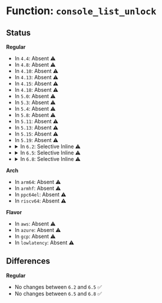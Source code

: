 # Function: <code>console_list_unlock</code>

## Status
<b>Regular</b>
<ul>
<li>
In <code>4.4</code>: Absent ⚠️
</li>
<li>
In <code>4.8</code>: Absent ⚠️
</li>
<li>
In <code>4.10</code>: Absent ⚠️
</li>
<li>
In <code>4.13</code>: Absent ⚠️
</li>
<li>
In <code>4.15</code>: Absent ⚠️
</li>
<li>
In <code>4.18</code>: Absent ⚠️
</li>
<li>
In <code>5.0</code>: Absent ⚠️
</li>
<li>
In <code>5.3</code>: Absent ⚠️
</li>
<li>
In <code>5.4</code>: Absent ⚠️
</li>
<li>
In <code>5.8</code>: Absent ⚠️
</li>
<li>
In <code>5.11</code>: Absent ⚠️
</li>
<li>
In <code>5.13</code>: Absent ⚠️
</li>
<li>
In <code>5.15</code>: Absent ⚠️
</li>
<li>
In <code>5.19</code>: Absent ⚠️
</li>
<li>
<details>
<summary>In <code>6.2</code>: Selective Inline ⚠️</summary>

```c
void console_list_unlock();
```

**Collision:** Unique Global

**Inline:** Selective

**Transformation:** False

**Instances:**

```
In kernel/printk/printk.c (ffffffff83eaa7d6)
Location: kernel/printk/printk.c:273
Inline: True
Inline callers:
  - kernel/printk/printk.c:printk_late_init
  - kernel/printk/printk.c:unregister_console
  - kernel/printk/printk.c:register_console
  - kernel/printk/printk.c:console_start
  - kernel/printk/printk.c:console_stop
Direct callers:
  - fs/proc/consoles.c:c_stop
  - drivers/tty/tty_io.c:show_cons_active
  - drivers/tty/hvc/hvc_console.c:hvc_alloc
  - drivers/tty/hvc/hvc_console.c:hvc_instantiate
  - drivers/tty/serial/serial_core.c:uart_add_one_port
  - drivers/tty/serial/serial_core.c:uart_add_one_port
  - drivers/tty/serial/serial_core.c:console_store
  - drivers/tty/serial/serial_core.c:console_show
  - drivers/tty/serial/serial_core.c:uart_poll_init
  - drivers/tty/serial/earlycon.c:setup_earlycon
  - drivers/tty/serial/8250/8250_core.c:serial8250_init
  - drivers/tty/serial/kgdboc.c:kgdboc_earlycon_init
  - drivers/tty/serial/kgdboc.c:kgdboc_earlycon_init
  - drivers/tty/serial/kgdboc.c:kgdboc_earlycon_init
  - drivers/tty/serial/kgdboc.c:kgdboc_earlycon_init
  - drivers/usb/early/xhci-dbc.c:xdbc_scrub_function
  - drivers/firmware/efi/earlycon.c:efi_earlycon_unmap_fb
  - drivers/firmware/efi/earlycon.c:efi_earlycon_remap_fb
```
**Symbols:**

```
ffffffff8118d3f0-ffffffff8118d40d: console_list_unlock (STB_GLOBAL)
```
</details>
</li>
<li>
<details>
<summary>In <code>6.5</code>: Selective Inline ⚠️</summary>

```c
void console_list_unlock();
```

**Collision:** Unique Global

**Inline:** Selective

**Transformation:** False

**Instances:**

```
In kernel/printk/printk.c (ffffffff836cf796)
Location: kernel/printk/printk.c:275
Inline: True
Inline callers:
  - kernel/printk/printk.c:printk_late_init
  - kernel/printk/printk.c:unregister_console
  - kernel/printk/printk.c:register_console
  - kernel/printk/printk.c:console_start
  - kernel/printk/printk.c:console_stop
Direct callers:
  - fs/proc/consoles.c:c_stop
  - drivers/tty/tty_io.c:show_cons_active
  - drivers/tty/hvc/hvc_console.c:hvc_alloc
  - drivers/tty/hvc/hvc_console.c:hvc_instantiate
  - drivers/tty/serial/serial_core.c:serial_core_add_one_port
  - drivers/tty/serial/serial_core.c:serial_core_add_one_port
  - drivers/tty/serial/serial_core.c:console_store
  - drivers/tty/serial/serial_core.c:console_show
  - drivers/tty/serial/serial_core.c:uart_poll_init
  - drivers/tty/serial/earlycon.c:setup_earlycon
  - drivers/tty/serial/8250/8250_core.c:serial8250_init
  - drivers/tty/serial/kgdboc.c:kgdboc_earlycon_init
  - drivers/tty/serial/kgdboc.c:kgdboc_earlycon_init
  - drivers/tty/serial/kgdboc.c:kgdboc_earlycon_init
  - drivers/tty/serial/kgdboc.c:kgdboc_earlycon_init
  - drivers/usb/early/xhci-dbc.c:xdbc_scrub_function
  - drivers/firmware/efi/earlycon.c:efi_earlycon_unmap_fb
  - drivers/firmware/efi/earlycon.c:efi_earlycon_remap_fb
```
**Symbols:**

```
ffffffff8119ebc0-ffffffff8119ebdd: console_list_unlock (STB_GLOBAL)
```
</details>
</li>
<li>
<details>
<summary>In <code>6.8</code>: Selective Inline ⚠️</summary>

```c
void console_list_unlock();
```

**Collision:** Unique Global

**Inline:** Selective

**Transformation:** False

**Instances:**

```
In kernel/printk/printk.c (ffffffff83900ba6)
Location: kernel/printk/printk.c:269
Inline: True
Inline callers:
  - kernel/printk/printk.c:printk_late_init
  - kernel/printk/printk.c:unregister_console
  - kernel/printk/printk.c:register_console
  - kernel/printk/printk.c:console_start
  - kernel/printk/printk.c:console_stop
  - kernel/printk/printk.c:resume_console
  - kernel/printk/printk.c:suspend_console
Direct callers:
  - fs/proc/consoles.c:c_stop
  - drivers/tty/tty_io.c:show_cons_active
  - drivers/tty/hvc/hvc_console.c:hvc_alloc
  - drivers/tty/hvc/hvc_console.c:hvc_instantiate
  - drivers/tty/serial/serial_core.c:serial_core_add_one_port
  - drivers/tty/serial/serial_core.c:serial_core_add_one_port
  - drivers/tty/serial/serial_core.c:console_store
  - drivers/tty/serial/serial_core.c:console_show
  - drivers/tty/serial/serial_core.c:uart_poll_init
  - drivers/tty/serial/earlycon.c:setup_earlycon
  - drivers/tty/serial/8250/8250_core.c:serial8250_init
  - drivers/tty/serial/kgdboc.c:kgdboc_earlycon_init
  - drivers/tty/serial/kgdboc.c:kgdboc_earlycon_init
  - drivers/tty/serial/kgdboc.c:kgdboc_earlycon_init
  - drivers/tty/serial/kgdboc.c:kgdboc_earlycon_init
  - drivers/usb/early/xhci-dbc.c:xdbc_scrub_function
  - drivers/firmware/efi/earlycon.c:efi_earlycon_unmap_fb
  - drivers/firmware/efi/earlycon.c:efi_earlycon_remap_fb
```
**Symbols:**

```
ffffffff811add80-ffffffff811add9d: console_list_unlock (STB_GLOBAL)
```
</details>
</li>
</ul>
<b>Arch</b>
<ul>
<li>
In <code>arm64</code>: Absent ⚠️
</li>
<li>
In <code>armhf</code>: Absent ⚠️
</li>
<li>
In <code>ppc64el</code>: Absent ⚠️
</li>
<li>
In <code>riscv64</code>: Absent ⚠️
</li>
</ul>
<b>Flavor</b>
<ul>
<li>
In <code>aws</code>: Absent ⚠️
</li>
<li>
In <code>azure</code>: Absent ⚠️
</li>
<li>
In <code>gcp</code>: Absent ⚠️
</li>
<li>
In <code>lowlatency</code>: Absent ⚠️
</li>
</ul>

## Differences
<b>Regular</b>
<ul>
<li>
No changes between <code>6.2</code> and <code>6.5</code> ✅
</li>
<li>
No changes between <code>6.5</code> and <code>6.8</code> ✅
</li>
</ul>
